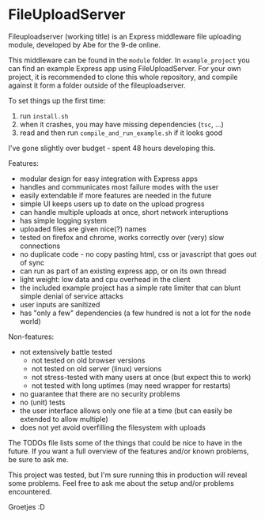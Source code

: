 # FileUploadServer

Fileuploadserver (working title) is an Express middleware file uploading module,
developed by Abe for the 9-de online.

This middleware can be found in the `module` folder. In `example_project` you
can find an example Express app using FileUploadServer. For your own project, it
is recommended to clone this whole repository, and compile against it form a
folder outside of the fileuploadserver.

To set things up the first time:
1. run `install.sh`
1. when it crashes, you may have missing dependencies (`tsc`, ...)
1. read and then run `compile_and_run_example.sh` if it looks good

I've gone slightly over budget - spent 48 hours developing this.

Features:
- modular design for easy integration with Express apps
- handles and communicates most failure modes with the user
- easily extendable if more features are needed in the future
- simple UI keeps users up to date on the upload progress
- can handle multiple uploads at once, short network interuptions
- has simple logging system
- uploaded files are given nice(?) names
- tested on firefox and chrome, works correctly over (very) slow connections
- no duplicate code - no copy pasting html, css or javascript that goes out of sync
- can run as part of an existing express app, or on its own thread
- light weight: low data and cpu overhead in the client
- the included example project has a simple rate limiter that can blunt simple denial of service attacks
- user inputs are sanitized
- has "only a few" dependencies (a few hundred is not a lot for the node world)

Non-features:
- not extensively battle tested
  - not tested on old browser versions
  - not tested on old server (linux) versions
  - not stress-tested with many users at once (but expect this to work)
  - not tested with long uptimes (may need wrapper for restarts)
- no guarantee that there are no security problems
- no (unit) tests
- the user interface allows only one file at a time (but can easily be extended to allow multiple)
- does not yet avoid overfilling the filesystem with uploads

The TODOs file lists some of the things that could be nice to have in the future. If you want a
full overview of the features and/or known problems, be sure to ask me.

This project was tested, but I'm sure running this in production will reveal
some problems. Feel free to ask me about the setup and/or problems encountered.

Groetjes :D
